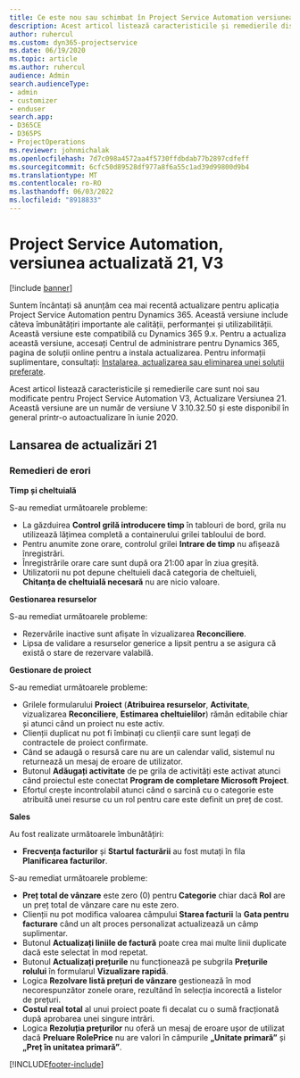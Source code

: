 ```yaml
---
title: Ce este nou sau schimbat în Project Service Automation versiunea actualizată 21, V3
description: Acest articol listează caracteristicile și remedierile disponibile în Project Service Automation Update Versiunea 21, V3.
author: ruhercul
ms.custom: dyn365-projectservice
ms.date: 06/19/2020
ms.topic: article
ms.author: ruhercul
audience: Admin
search.audienceType:
- admin
- customizer
- enduser
search.app:
- D365CE
- D365PS
- ProjectOperations
ms.reviewer: johnmichalak
ms.openlocfilehash: 7d7c098a4572aa4f5730ffdbdab77b2897cdfeff
ms.sourcegitcommit: 6cfc50d89528df977a8f6a55c1ad39d99800d9b4
ms.translationtype: MT
ms.contentlocale: ro-RO
ms.lasthandoff: 06/03/2022
ms.locfileid: "8918833"
---
```

# <a name="project-service-automation-update-release-21-v3"></a>Project Service Automation, versiunea actualizată 21, V3

[!include [banner](../includes/psa-now-project-operations.md)]

Suntem încântați să anunțăm cea mai recentă actualizare pentru aplicația Project Service Automation pentru Dynamics 365. Această versiune include câteva îmbunătățiri importante ale calității, performanței și utilizabilității. Această versiune este compatibilă cu Dynamics 365 9.x. Pentru a actualiza această versiune, accesați Centrul de administrare pentru Dynamics 365, pagina de soluții online pentru a instala actualizarea. Pentru informații suplimentare, consultați: [Instalarea, actualizarea sau eliminarea unei soluții preferate](/power-platform/admin/install-remove-preferred-solution).

Acest articol listează caracteristicile și remedierile care sunt noi sau modificate pentru Project Service Automation V3, Actualizare Versiunea 21. Această versiune are un număr de versiune V 3.10.32.50 și este disponibil în general printr-o autoactualizare în iunie 2020.

## <a name="update-release-21"></a>Lansarea de actualizări 21

### <a name="bug-fixes"></a>Remedieri de erori

**Timp și cheltuială**

S-au remediat următoarele probleme:

- La găzduirea **Control grilă introducere timp** în tablouri de bord, grila nu utilizează lățimea completă a containerului grilei tabloului de bord.
- Pentru anumite zone orare, controlul grilei **Intrare de timp** nu afișează înregistrări.
- Înregistrările orare care sunt după ora 21:00 apar în ziua greșită.
- Utilizatorii nu pot depune cheltuieli dacă categoria de cheltuieli, **Chitanța de cheltuială necesară** nu are nicio valoare.

**Gestionarea resurselor**

S-au remediat următoarele probleme:

- Rezervările inactive sunt afișate în vizualizarea **Reconciliere**.
- Lipsa de validare a resurselor generice a lipsit pentru a se asigura că există o stare de rezervare valabilă.

**Gestionare de proiect**

S-au remediat următoarele probleme:

- Grilele formularului **Proiect** (**Atribuirea resurselor**, **Activitate**, vizualizarea **Reconciliere**, **Estimarea cheltuielilor**) rămân editabile chiar și atunci când un proiect nu este activ.
- Clienții duplicat nu pot fi îmbinați cu clienții care sunt legați de contractele de proiect confirmate.
- Când se adaugă o resursă care nu are un calendar valid, sistemul nu returnează un mesaj de eroare de utilizator.
- Butonul **Adăugați activitate** de pe grila de activități este activat atunci când proiectul este conectat **Program de completare Microsoft Project**.
- Efortul crește incontrolabil atunci când o sarcină cu o categorie este atribuită unei resurse cu un rol pentru care este definit un preț de cost.

**Sales**

Au fost realizate următoarele îmbunătățiri:

- **Frecvența facturilor** și **Startul facturării** au fost mutați în fila **Planificarea facturilor**.

S-au remediat următoarele probleme:

- **Preț total de vânzare** este zero (0) pentru **Categorie** chiar dacă **Rol** are un preț total de vânzare care nu este zero.
- Clienții nu pot modifica valoarea câmpului **Starea facturii** la **Gata pentru facturare** când un alt proces personalizat actualizează un câmp suplimentar.
- Butonul **Actualizați liniile de factură** poate crea mai multe linii duplicate dacă este selectat în mod repetat.
- Butonul **Actualizați prețurile** nu funcționează pe subgrila **Prețurile rolului** în formularul **Vizualizare rapidă**.
- Logica **Rezolvare listă prețuri de vânzare** gestionează în mod necorespunzător zonele orare, rezultând în selecția incorectă a listelor de prețuri.
- **Costul real total** al unui proiect poate fi decalat cu o sumă fracționată după aprobarea unei singure intrări.
- Logica **Rezoluția prețurilor** nu oferă un mesaj de eroare ușor de utilizat dacă **Preluare RolePrice** nu are valori în câmpurile **„Unitate primară”** și **„Preț în unitatea primară”**.


[!INCLUDE[footer-include](../includes/footer-banner.md)]
